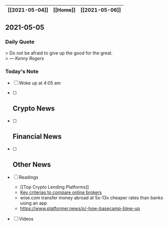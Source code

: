 | [[2021-05-04]] | [[Home]] | [[2021-05-06]] |
| :------------: | :------: | :------------: |

## 2021-05-05 

### Daily Quote
\> Do not be afraid to give up the good for the great.  
\> &mdash; <cite>Kenny Rogers</cite>

### Today's Note
- [ ] Woke up at 4:05 am
- [ ] Crypto News
	- 
- [ ] Financial News
	- 
- [ ] Other News
	- 
- [ ] Readings
	- [[Top Crypto Lending Platforms]]
	- [Key criterias to compare online brokers](https://www.qtrade.ca/en/investor/education/compare-online-brokers.html)
	- wise.com transfer money abroad at 5x-13x cheaper rates than banks using an app
	- https://www.platformer.news/p/-how-basecamp-blew-up
- [ ] Videos

